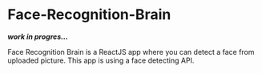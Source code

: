 # Face-Recognition-Brain

***work in progres...***

Face Recognition Brain is a ReactJS app where you can detect a face from uploaded picture. This app is using a face detecting API. 
